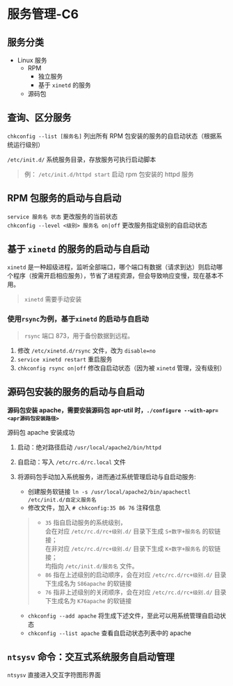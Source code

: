 # 服务管理-C6

## 服务分类

- Linux 服务
  - RPM
    - 独立服务
    - 基于 `xinetd` 的服务
  - 源码包

## 查询、区分服务

`chkconfig --list [服务名]` 列出所有 RPM 包安装的服务的自启动状态（根据系统运行级别）

`/etc/init.d/` 系统服务目录，存放服务可执行启动脚本

> 例： `/etc/init.d/httpd start` 启动 rpm 包安装的 httpd 服务

## RPM 包服务的启动与自启动

`service 服务名 状态` 更改服务的当前状态  
`chkconfig --level <级别> 服务名 on|off` 更改服务指定级别的自启动状态

## 基于 `xinetd` 的服务的启动与自启动

`xinetd` 是一种超级进程，监听全部端口，哪个端口有数据（请求到达）则启动哪个程序（按需开启相应服务），节省了进程资源，但会导致响应变慢，现在基本不用。

> `xinetd` 需要手动安装

### 使用`rsync`为例，基于`xinetd` 的启动与自启动

> `rsync` 端口 873，用于备份数据到远程。

1. 修改 `/etc/xinetd.d/rsync` 文件，改为 `disable=no`
2. `service xinetd restart` 重启服务
3. `chkconfig rsync on|off` 修改自启动状态（因为被 `xinetd` 管理，没有级别）

## 源码包安装的服务的启动与自启动

**源码包安装 apache，需要安装源码包 apr-util 时，`./configure --with-apr=<apr源码包安装路径>`**

源码包 apache 安装成功

1. 启动：绝对路径启动 `/usr/local/apache2/bin/httpd`
2. 自启动：写入 `/etc/rc.d/rc.local` 文件
3. 将源码包手动加入系统服务，进而通过系统管理启动与自启动服务:

   - 创建服务软链接 `ln -s /usr/local/apache2/bin/apachectl /etc/init.d/自定义服务名`
   - 修改文件，加入 `# chkconfig:35 86 76` 注释信息

   > - `35` 指自启动服务的系统级别，  
   >    会在对应 `/etc/rc.d/rc+级别.d/` 目录下生成 `S+数字+服务名` 的软链接；  
   >    在非对应 `/etc/rc.d/rc+级别.d/` 目录下生成 `K+数字+服务名` 的软链接；  
   >    均指向 `/etc/init.d/服务名` 文件。
   > - `86` 指在上述级别的启动顺序，会在对应 `/etc/rc.d/rc+级别.d/` 目录下生成名为 `S86apache` 的软链接
   > - `76` 指非上述级别的关闭顺序，会在对应 `/etc/rc.d/rc+级别.d/` 目录下生成名为 `K76apache` 的软链接

   - `chkconfig --add apache` 将生成下述文件，至此可以用系统管理自启动状态
   - `chkconfig --list apache` 查看自启动状态列表中的 apache

## `ntsysv` 命令：交互式系统服务自启动管理

`ntsysv` 直接进入交互字符图形界面

